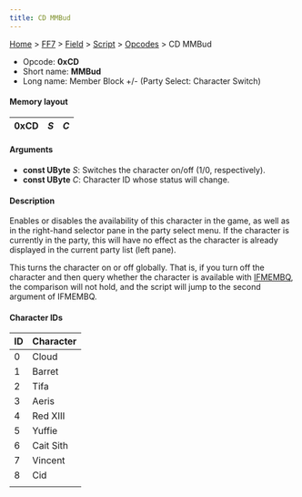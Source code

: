 ```yaml
---
title: CD MMBud
---
```


[Home](Main%20Page.md) > [FF7](FF7.md) > [Field](FF7/Field.md) > [Script](FF7/Field/Script.md) > [Opcodes](FF7/Field/Script/Opcodes.md) > CD MMBud

-   Opcode: **0xCD**
-   Short name: **MMBud**
-   Long name: Member Block +/- (Party Select: Character Switch)

#### Memory layout

| 0xCD | *S* | *C* |
|------|-----|-----|

#### Arguments

-   **const UByte** *S*: Switches the character on/off (1/0,
    respectively).
-   **const UByte** *C*: Character ID whose status will change.

#### Description

Enables or disables the availability of this character in the game, as
well as in the right-hand selector pane in the party select menu. If the
character is currently in the party, this will have no effect as the
character is already displayed in the current party list (left pane).

This turns the character on or off globally. That is, if you turn off
the character and then query whether the character is available with
[IFMEMBQ][], the comparison will not hold, and the script will jump to
the second argument of IFMEMBQ.

#### Character IDs

| ID  | Character |
|-----|-----------|
| 0   | Cloud     |
| 1   | Barret    |
| 2   | Tifa      |
| 3   | Aeris     |
| 4   | Red XIII  |
| 5   | Yuffie    |
| 6   | Cait Sith |
| 7   | Vincent   |
| 8   | Cid       |
|     |           |

  [IFMEMBQ]: FF7/Field/Script/Opcodes/CC%20IFMEMBQ.md "wikilink"

